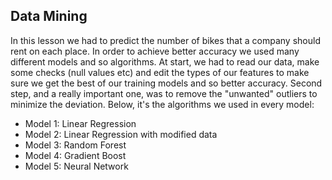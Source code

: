 <h2> Data Mining </h2>

In this lesson we had to predict the number of bikes that a company should rent on each place. In order to achieve better accuracy we used many different models and 
so algorithms. At start, we had to read our data, make some checks (null values etc) and edit the types of our features to make sure we get the best of our training
models and so better accuracy. Second step, and a really important one, was to remove the "unwanted" outliers to minimize the deviation. Below, it's the algorithms we
used in every model:

* Model 1: Linear Regression
* Model 2: Linear Regression with modified data
* Model 3: Random Forest
* Model 4: Gradient Boost
* Model 5: Neural Network
